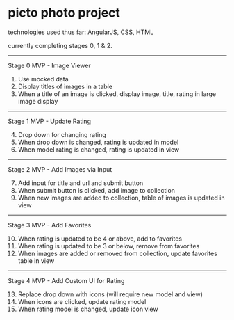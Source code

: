 # picto photo project

technologies used thus far: AngularJS, CSS, HTML


currently completing stages 0, 1 & 2.

----------------------------------------------------------------------------

Stage 0 MVP - Image Viewer

1. Use mocked data
2. Display titles of images in a table
3. When a title of an image is clicked, display image, title, rating in large image display

----------------------------------------------------------------------------

Stage 1 MVP - Update Rating

4.  Drop down for changing rating
5.  When drop down is changed, rating is updated in model
6.  When model rating is changed, rating is updated in view

----------------------------------------------------------------------------

Stage 2 MVP - Add Images via Input

7.  Add input for title and url and submit button
8.  When submit button is clicked, add image to collection
9.  When new images are added to collection, table of images is updated in view

----------------------------------------------------------------------------

Stage 3 MVP - Add Favorites

10. When rating is updated to be 4 or above, add to favorites
11. When rating is updated to be 3 or below, remove from favorites
12. When images are added or removed from collection, update favorites table in view

----------------------------------------------------------------------------

Stage 4 MVP - Add Custom UI for Rating

13. Replace drop down with icons (will require new model and view)
14. When icons are clicked, update rating model
15. When rating model is changed, update icon view

